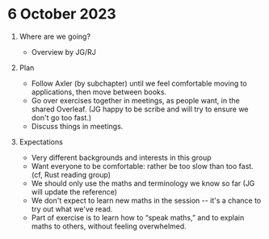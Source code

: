 # 6 October 2023

1. Where are we going?

   - Overview by JG/RJ

2. Plan

   - Follow Axler (by subchapter) until we feel comfortable moving to
     applications, then move between books.
   - Go over exercises together in meetings, as people want, in the
     shared Overleaf. (JG happy to be scribe and will try to ensure we
     don't go too fast.)
   - Discuss things in meetings.

3. Expectations

   - Very different backgrounds and interests in this group
   - Want everyone to be comfortable: rather be too slow than too
     fast. (cf, Rust reading group)
   - We should only use the maths and terminology we know so far (JG
     will update the reference)
   - We don't expect to learn new maths in the session -- it's a chance to
     try out what we've read. 
   - Part of exercise is to learn how to “speak maths,” and to explain
     maths to others, without feeling overwhelmed.
	 
	 
